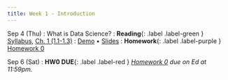 ```yaml
---
title: Week 1 - Introduction
---
```


Sep 4 (Thu)
: What is Data Science?
  : **Reading**{: .label .label-green } [Syllabus](/syllabus), [Ch. 1 (1.1-1.3)](https://inferentialthinking.com/chapters/01/what-is-data-science.html)
: [Demo](#) • [Slides](#)
  : **Homework**{: .label .label-purple } [Homework 0](#)

Sep 6 (Sat)
: **HW0 DUE**{: .label .label-red } *[Homework 0]() due on Ed at 11:59pm.*